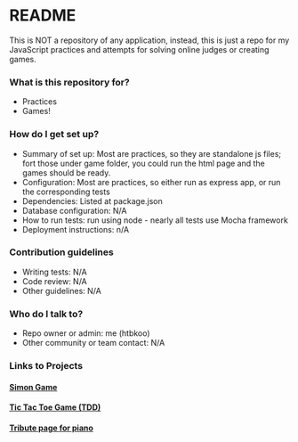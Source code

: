 # README #

This is NOT a repository of any application, instead, this is just a repo for my JavaScript practices and attempts for solving online judges or creating games.

### What is this repository for? ###

* Practices
* Games!

### How do I get set up? ###

* Summary of set up: Most are practices, so they are standalone js files; fort those under game folder, you could run the html page and the games should be ready.
* Configuration: Most are practices, so either run as express app, or run the corresponding tests
* Dependencies: Listed at package.json
* Database configuration: N/A
* How to run tests: run using node - nearly all tests use Mocha framework
* Deployment instructions: n/A

### Contribution guidelines ###

* Writing tests: N/A
* Code review: N/A
* Other guidelines: N/A

### Who do I talk to? ###

* Repo owner or admin: me (htbkoo)
* Other community or team contact: N/A

### Links to Projects ###

#### [Simon Game](https://github.com/htbkoo/javascript/tree/master/src/main/javascript/online/free_code_camp/advanced_front_end_development_projects/build_a_simon_game)
#### [Tic Tac Toe Game (TDD)](https://github.com/htbkoo/javascript/tree/master/src/main/javascript/online/free_code_camp/advanced_front_end_development_projects/build_a_tic_tac_toe_game)
#### [Tribute page for piano](https://github.com/htbkoo/javascript/tree/master/src/main/javascript/online/free_code_camp/basic_front_end_development_projects/build_a_tribute_page)
